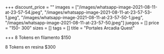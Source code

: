 +++
discount_price = ""
images = ["/images/whatsapp-image-2021-08-11-at-23-57-54.jpeg", "/images/whatsapp-image-2021-08-11-at-23-57-53-1.jpeg", "/images/whatsapp-image-2021-08-11-at-23-57-50-1.jpeg", "/images/whatsapp-image-2021-08-11-at-23-57-50.jpeg"]
juegos = []
price = "150- 300"
sizes = []
tags = []
title = "Portales Arcadia Quest"

+++
8 Tokens en filamento  $150

8 Tokens en resina $300